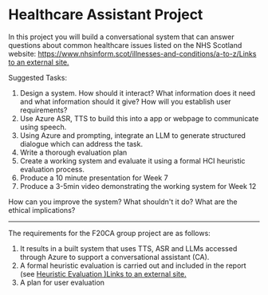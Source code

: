 # Healthcare Assistant Project

In this project you will build a conversational system that can answer questions about common healthcare issues listed on the NHS Scotland website: [https://www.nhsinform.scot/illnesses-and-conditions/a-to-z/Links to an external site.](https://www.nhsinform.scot/illnesses-and-conditions/a-to-z/)

Suggested Tasks:

1. Design a system. How should it interact? What information does it need and what information should it give? How will you establish user requirements?
2. Use Azure ASR, TTS to build this into a app or webpage to communicate using speech.
3. Using Azure and prompting, integrate an LLM to generate structured dialogue which can address the task.
4. Write a thorough evaluation plan
5. Create a working system and evaluate it using a formal HCI heuristic evaluation process.
6. Produce a 10 minute presentation for Week 7
7. Produce a 3-5min video demonstrating the working system for Week 12

How can you improve the system? What shouldn't it do? What are the ethical implications?

-----

The requirements for the F20CA group project are as follows:

1. It results in a built system that uses TTS, ASR and LLMs accessed through Azure to support a conversational assistant (CA).
2. A formal heuristic evaluation is carried out and included in the report (see [Heuristic Evaluation )Links to an external site.](https://www.interaction-design.org/literature/article/how-to-conduct-a-heuristic-evaluation-for-usability-in-hci-and-information-visualization)
3. A plan for user evaluation